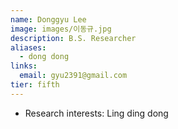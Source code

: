 ```yaml
---
name: Donggyu Lee
image: images/이동규.jpg
description: B.S. Researcher
aliases:
  - dong dong
links:
  email: gyu2391@gmail.com
tier: fifth
---
```

- Research interests:
Ling ding dong
